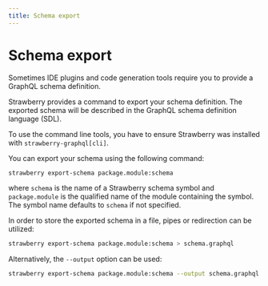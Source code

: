 ```yaml
---
title: Schema export
---
```


# Schema export

Sometimes IDE plugins and code generation tools require you to provide a GraphQL
schema definition.

Strawberry provides a command to export your schema definition. The exported
schema will be described in the GraphQL schema definition language (SDL).

To use the command line tools, you have to ensure Strawberry was installed with
`strawberry-graphql[cli]`.

You can export your schema using the following command:

```bash
strawberry export-schema package.module:schema
```

where `schema` is the name of a Strawberry schema symbol and `package.module` is
the qualified name of the module containing the symbol. The symbol name defaults
to `schema` if not specified.

In order to store the exported schema in a file, pipes or redirection can be
utilized:

```bash
strawberry export-schema package.module:schema > schema.graphql
```

Alternatively, the `--output` option can be used:

```bash
strawberry export-schema package.module:schema --output schema.graphql
```
